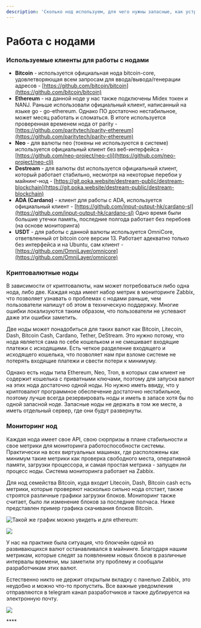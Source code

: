 ```yaml
---
description: 'Cколько нод используем, для чего нужны запасные, как устроен мониторинг.'
---
```


# Работа с нодами

### **Используемые клиенты для работы с нодами**

* **Bitcoin** - используется официальная нода bitcoin-core, удовлетворяющая всем запросам для ввода/вывода/генерации адресов - [https://github.com/bitcoin/bitcoin](https://github.com/bitcoin/bitcoin)
* **Ethereum** - на данной ноде у нас также подключены Midex токен и NANJ. Раньше использовали официальный клиент, написанный на языке go - go-ethereum. Однако ПО достаточно нестабильное, может месяц работать и сломаться. В итоге используется проверенная временем нода от parity - [https://github.com/paritytech/parity-ethereum](https://github.com/paritytech/parity-ethereum)
* **Neo** - для валюты  neo \(токены не используются в системе\) используется официальный клиент без веб-интерфейса - [https://github.com/neo-project/neo-cli](https://github.com/neo-project/neo-cli)
* **Destream** - для валюты dst используется официальный клиент, который работает стабильно, несмотря на некоторые перебои у майнинг-нод - [https://git.poka.website/destream-public/destream-blockchain](https://git.poka.website/destream-public/destream-blockchain)
* **ADA \(Cardano\)** - клиент для работы с ADA, используется официальный клиент - [https://github.com/input-output-hk/cardano-sl](https://github.com/input-output-hk/cardano-sl) Одно время были большие утечки память, последние полгода работает без перебоев \(на основе мониторинга\)
* **USDT** - для работы с данной валюты используется OmniCore, ответвленный от bitcoin core версии 13. Работает адекватно только без интерфейса и на Ubuntu, сам клиент - [https://github.com/OmniLayer/omnicore](https://github.com/OmniLayer/omnicore)

### Криптовалютные ноды

В зависимости от криптовалюты, нам может потребоваться либо одна нода, либо две. Каждая нода имеет набор метрик в мониторинге Zabbix, что позволяет узнавать о проблемах с нодами раньше, чем пользователи напишут об этом в техническую поддержку. Многие ошибки локализуются таким образом, что пользователи не успевают даже эти ошибки заметить.

Две ноды может понадобиться для таких валют как Bitcoin, Litecoin, Dash, Bitcoin Cash, Cardano, Tether, DeStream. Это нужно потому, что нода является сама по себе кошельком и не смешивает входящие платежи с исходящими. Есть четкое разделение входящего и исходящего кошелька, что позволяет нам при взломе системе не потерять входящие платежи и свести потери к минимуму.

Однако есть ноды типа Ethereum, Neo, Tron, в которых сам клиент не содержит кошелька с приватными ключами, поэтому для запуска валют на этих нода достаточно одной ноды. Но нужно иметь ввиду, что у криптовалют программное обеспечение достаточно нестабильное, поэтому лучше всегда резервировать ноды и иметь в запасе хотя бы по одной запасной ноде. Запасные ноды не держать в том же месте, а иметь   отдельный сервер, где они будут развернуты.

### **Мониторинг нод**

Каждая нода имеет свое API, свою сюрпризы в плане стабильности и свое метрики для мониторинга работоспособности системы. Практически на всех виртуальных машинах, где расположены как минимум такие метрики как проверка свободного места, оперативной памяти, загрузки процессора, и самая простая метрика - запущен ли процесс ноды. Система мониторинга работает на Zabbix.

Для нод семейства Bitcoin, куда входит Litecoin, Dash, Bitcoin cash есть метрики, которые проверяют насколько сильно нода отстает, также строятся различные графики загрузки блоков. Мониторинг также считает, было ли изменение блоков за последние полчаса. Ниже представлен пример графика скачивания блоков Bitcoin.

![&#x422;&#x430;&#x43A;&#x43E;&#x439; &#x436;&#x435; &#x433;&#x440;&#x430;&#x444;&#x438;&#x43A; &#x43C;&#x43E;&#x436;&#x43D;&#x43E; &#x443;&#x432;&#x438;&#x434;&#x435;&#x442;&#x44C; &#x438; &#x434;&#x43B;&#x44F; ethereum:](https://lh6.googleusercontent.com/Y1ev7N_7Gk9I_4LU5GBApLg53hmAMvc50aBG0I6c7WjJlK7UMQCy4FJutyA9UrxRPS8DCmyIcpg2zhxZFH3oN7kU6iqKogQ0AV-UCxz-8IO7pF3y6f850XW6iAcYLwFHcuV4LCik)



![](https://lh6.googleusercontent.com/b9NC-S_d_ObpKcRO9POXZhmthYs5rY3JZwOMYD95wn2hS_4_piofeTgU4TTgE9Q9zS7QzNFQCTklE3MG0MrKQlwiF90rNOfnqzDMdCCwT24QsQHVFxkoXI8cmucFxrRQ5ReoTnhM)

У нас на практике была ситуация, что блокчейн одной из развивающихся валют останавливался в майнинге. Благодаря нашим метрикам, которые следят за появлением новых блоков в различные интервалы времени, мы заметили эту проблему и сообщали разработчикам этих валют.

Естественно никто не держит открытым вкладку с панелью Zabbix, это неудобно и можно что-то пропустить. Все важные уведомления отправляются в telegram канал разработчиков и также дублируется на электронную почту.

![](https://lh5.googleusercontent.com/sgaTu_r08EgJvEt99YGgDtc14_NZXjLL0AdppvBKLIvnr8eNOYdNZlmvMU97YOwxDG1VALfpg98n1_RmDZpE7sU1Fr38d1tM0sJSd4fCmfLSpklozGQYXeA9JretmJEEiAeAf8ot)



\*\*\*\*

